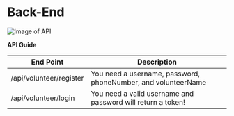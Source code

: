 # Back-End

![Image of API](https://upload.wikimedia.org/wikipedia/commons/thumb/6/6c/Cloud-API-Logo.svg/267px-Cloud-API-Logo.svg.png)

**API Guide**

End Point | Description
------------ | -------------
/api/volunteer/register | You need a username, password, phoneNumber, and volunteerName
/api/volunteer/login | You need a valid username and password will return a token!
